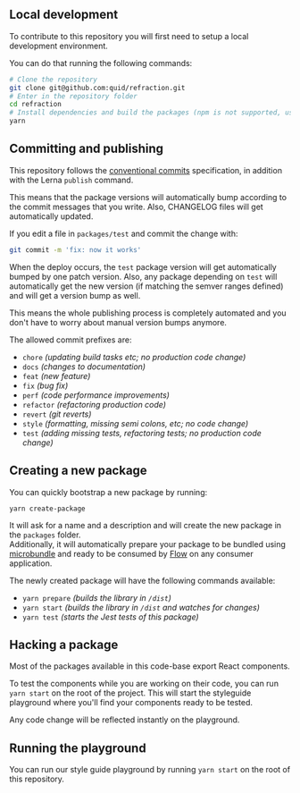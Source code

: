 ## Local development

To contribute to this repository you will first need to setup a local development environment.

You can do that running the following commands:

```bash
# Clone the repository
git clone git@github.com:quid/refraction.git
# Enter in the repository folder
cd refraction
# Install dependencies and build the packages (npm is not supported, use Yarn)
yarn
```

## Committing and publishing

This repository follows the [conventional commits][conventional-commits] specification,
in addition with the Lerna `publish` command.

This means that the package versions will automatically bump according to the commit
messages that you write. Also, CHANGELOG files will get automatically updated.

If you edit a file in `packages/test` and commit the change with:

```bash
git commit -m 'fix: now it works'
```

When the deploy occurs, the `test` package version will get automatically bumped
by one patch version. Also, any package depending on `test` will automatically get the
new version (if matching the semver ranges defined) and will get a version bump as well.

This means the whole publishing process is completely automated and you don't have to worry
about manual version bumps anymore.

The allowed commit prefixes are:

- `chore` _(updating build tasks etc; no production code change)_
- `docs` _(changes to documentation)_
- `feat` _(new feature)_
- `fix` _(bug fix)_
- `perf` _(code performance improvements)_
- `refactor` _(refactoring production code)_
- `revert` _(git reverts)_
- `style` _(formatting, missing semi colons, etc; no code change)_
- `test` _(adding missing tests, refactoring tests; no production code change)_

## Creating a new package

You can quickly bootstrap a new package by running:

```
yarn create-package
```

It will ask for a name and a description and will create the new package
in the `packages` folder.  
Additionally, it will automatically prepare your package to be bundled
using [microbundle][microbundle] and ready to be consumed by [Flow][flow] on
any consumer application.

The newly created package will have the following commands available:

- `yarn prepare` _(builds the library in `/dist`)_
- `yarn start` _(builds the library in `/dist` and watches for changes)_
- `yarn test` _(starts the Jest tests of this package)_

## Hacking a package

Most of the packages available in this code-base export React components.

To test the components while you are working on their code, you can run
`yarn start` on the root of the project. This will start the styleguide
playground where you'll find your components ready to be tested.

Any code change will be reflected instantly on the playground.

## Running the playground

You can run our style guide playground by running `yarn start` on the root
of this repository.

<!-- links -->

[conventional-commits]: https://www.conventionalcommits.org/en/v1.0.0-beta.2/
[microbundle]: https://github.com/developit/microbundle
[flow]: https://flow.org/
